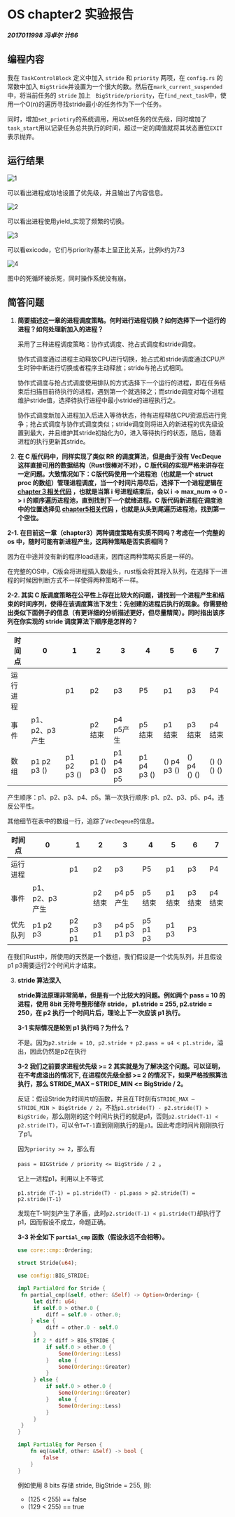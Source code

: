# OS chapter2 实验报告

***2017011998 冯卓尔 计86***



## 编程内容

我在 `TaskControlBlock` 定义中加入 `stride` 和 `priority` 两项，在 `config.rs` 的常数中加入 `BigStride`并设置为一个很大的数。然后在`mark_current_suspended` 中，将当前任务的 `stride` 加上 ` BigStride/priority`，在`find_next_task`中，使用一个O(n)的遍历寻找stride最小的任务作为下一个任务。

同时，增加`set_priotiry`的系统调用，用以set任务的优先级，同时增加了`task_start`用以记录任务总共执行的时间，超过一定的阈值就将其状态置位`EXIT`表示抛弃。

## 运行结果

![1](lab3/1.png)

可以看出进程成功地设置了优先级，并且输出了内容信息。

![2](lab3/2.png)

可以看出进程使用yield_实现了频繁的切换。

![3](lab3/3.png)

可以看exicode，它们与priority基本上呈正比关系，比例k约为7.3

![4](lab3/4.png)

图中的死循环被杀死，同时操作系统没有崩。

## 简答问题

1. **简要描述这一章的进程调度策略。何时进行进程切换？如何选择下一个运行的进程？如何处理新加入的进程？**

   采用了三种进程调度策略：协作式调度、抢占式调度和stride调度。

   协作式调度通过进程主动释放CPU进行切换，抢占式和stride调度通过CPU产生时钟中断进行切换或者程序主动释放；stride与抢占式相同。

   协作式调度与抢占式调度使用排队的方式选择下一个运行的进程，即在任务结束后扫描目前待执行的进程，遇到第一个就选择之；而stride调度对每个进程维护stride值，选择待执行进程中最小stride的进程执行之。

   协作式调度新加入进程加入后进入等待状态，待有进程释放CPU资源后进行竞争；抢占式调度与协作式调度类似；stride调度则将进入的新进程的优先级设置到最大，并且维护其stride初始化为0，进入等待执行的状态，随后，随着进程的执行更新其stride。

2. **在 C 版代码中，同样实现了类似 RR 的调度算法，但是由于没有 VecDeque 这样直接可用的数据结构（Rust很棒对不对），C 版代码的实现严格来讲存在一定问题。大致情况如下：C版代码使用一个进程池（也就是一个 struct proc 的数组）管理进程调度，当一个时间片用尽后，选择下一个进程逻辑在 [chapter３相关代码](https://github.com/DeathWish5/ucore-Tutorial/blob/ch3/kernel/proc.c#L60-L74) ，也就是当第 i 号进程结束后，会以 i -> max_num -> 0 -> i 的顺序遍历进程池，直到找到下一个就绪进程。C 版代码新进程在调度池中的位置选择见 [chapter5相关代码](https://github.com/DeathWish5/ucore-Tutorial/blob/ch5/kernel/proc.c#L90-L98) ，也就是从头到尾遍历进程池，找到第一个空位。**

**2-1. 在目前这一章（chapter3）两种调度策略有实质不同吗？考虑在一个完整的 os 中，随时可能有新进程产生，这两种策略是否实质相同？**

因为在中途并没有新的程序load进来，因而这两种策略实质是一样的。

在完整的OS中，C版会将进程插入数组头，rust版会将其将入队列，在选择下一进程的时候因判断方式不一样使得两种策略不一样。

**2-2. 其实 C 版调度策略在公平性上存在比较大的问题，请找到一个进程产生和结束的时间序列，使得在该调度算法下发生：先创建的进程后执行的现象。你需要给出类似下面例子的信息（有更详细的分析描述更好，但尽量精简）。同时指出该序列在你实现的 stride 调度算法下顺序是怎样的？**

| 时间点   | 0              | 1           | 2           | 3           | 4           | 5           | 6           | 7           |
| -------- | -------------- | ----------- | ----------- | ----------- | ----------- | ----------- | ----------- | ----------- |
| 运行进程 |                | p1          | p2          | p3          | P5          | p1          | p3          | P4          |
| 事件     | p1、p2、p3产生 |             | p2 结束     | p4 p5产生   | p5 结束     | p1 结束     | p3 结束     | p4 结束     |
| 数组     | p1 p2 p3 ()    | p1 p2 p3 () | p1 () p3 () | p1 p4 p3 p5 | p1 p4 p3 () | () p4 p3 () | () p4 () () | () () () () |

产生顺序：p1、p2、p3、p4、p5。第一次执行顺序: p1、p2、p3、p5、p4。违反公平性。

其他细节在表中的数组一行，追踪了`VecDeqeue`的信息。

| 时间点   | 0              | 1        | 2       | 3           | 4        | 5       | 6       | 7       |
| -------- | -------------- | -------- | ------- | ----------- | -------- | ------- | ------- | ------- |
| 运行进程 |                | p1       | p2      | p3          | P5       | p1      | p3      | P4      |
| 事件     | p1、p2、p3产生 |          | p2 结束 | p4 p5产生   | p5 结束  | p1 结束 | p3 结束 | p4 结束 |
| 优先队列 | p1 p2 p3       | p2 p3 p1 | p3 p1   | p4 p5 p1 p3 | p5 p1 p3 | p1 p3   | P3      |         |

在我们Rust中，所使用的天然是一个数组，我们假设是一个优先队列，并且假设p1 p3需要运行2个时间片才结束。

3. **stride 算法深入**

   **stride算法原理非常简单，但是有一个比较大的问题。例如两个 pass = 10 的进程，使用 8bit 无符号整形储存 stride， p1.stride = 255, p2.stride = 250，在 p2 执行一个时间片后，理论上下一次应该 p1 执行。**

   **3-1 实际情况是轮到 p1 执行吗？为什么？**

   ​	不是。因为`p2.stride = 10, p2.stride + p2.pass = u4 < p1.stride`，溢出，因此仍然是p2在执行

   **3-2 我们之前要求进程优先级 >= 2 其实就是为了解决这个问题。可以证明，在不考虑溢出的情况下, 在进程优先级全部 >= 2 的情况下，如果严格按照算法执行，那么 STRIDE_MAX – STRIDE_MIN <= BigStride / 2。**

   反证：假设Stride为时间片t的函数，并且在T时刻有`STRIDE_MAX – STRIDE_MIN > BigStride / 2`，不妨`p1.stride(T) - p2.stride(T) > BigStride`，那么刚刚的这个时间片执行的就是p1，否则`p2.stride(T-1) < p2.stride(T)`，可以令`T=T-1`直到刚刚执行的是`p1`。因此考虑时间片刚刚执行了p1。

   因为`priority >= 2`，那么有

   `pass = BIGStride / priority <= BigStride / 2 `。

   记上一进程p1，利用以上不等式

   `p1.stride（T-1) = p1.stride(T) - p1.pass > p2.stride(T) = p2.stride(T-1)`

   发现在T-1时刻产生了矛盾，此时`p2.stride(T-1) < p1.stride(T)`却执行了p1，因而假设不成立，命题正确。

   **3-3 补全如下 `partial_cmp` 函数（假设永远不会相等）。**

   ```rust
   use core::cmp::Ordering;
   
   struct Stride(u64);
   
   use config::BIG_STRIDE;
   
   impl PartialOrd for Stride {
   	fn partial_cmp(&self, other: &Self) -> Option<Ordering> {
   		let diff: u64;
   		if self.0 > other.0 {
   			diff = self.0 - other.0;
       } else {
   			diff = other.0 - self.0
   		}
   		if 2 * diff > BIG_STRIDE {
   			if self.0 > other.0 {
   				Some(Ordering::Less)
   			}	else {
   				Some(Ordering::Greater)
   			}
   		} else {
   			if self.0 > other.0 {
   				Some(Ordering::Greater)
   			}	else {
   				Some(Ordering::Less)
   			}
   		}
   	}
   }
   
   impl PartialEq for Person {
       fn eq(&self, other: &Self) -> bool {
           false
       }
   }
   ```

   例如使用 8 bits 存储 stride, BigStride = 255, 则:

   - (125 < 255) == false
   - (129 < 255) == true

